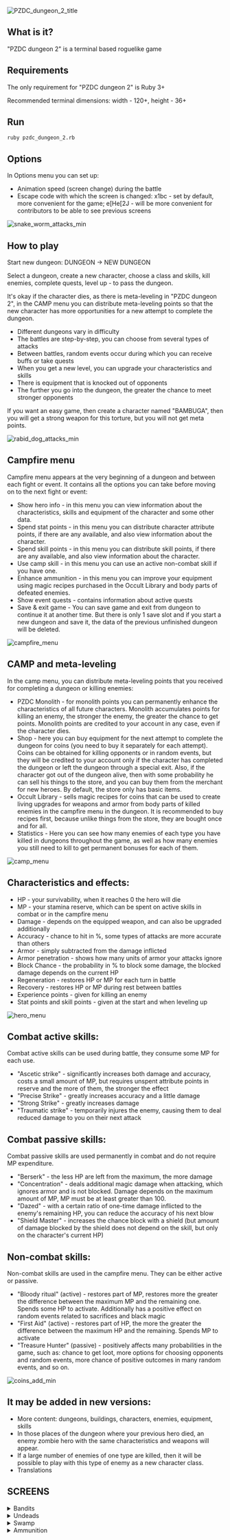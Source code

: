 ![PZDC_dungeon_2_title](https://github.com/krillan49/PZDC_dungeon_2_arts/blob/main/main/title_2.png)

## What is it?

"PZDC dungeon 2" is a terminal based roguelike game

## Requirements

The only requirement for "PZDC dungeon 2" is Ruby 3+

Recommended terminal dimensions: width - 120+, height - 36+

## Run

```shell
ruby pzdc_dungeon_2.rb
```

## Options

In Options menu you can set up:

* Animation speed (screen change) during the battle
* Escape code with which the screen is changed: x1bc - set by default, more convenient for the game; e[He[2J - will be more convenient for contributors to be able to see previous screens


![snake_worm_attacks_min](https://github.com/krillan49/PZDC_dungeon_2_arts/blob/main/enemyes/swamp/snake_worm_attacks_min.png)


## How to play

Start new dungeon: DUNGEON -> NEW DUNGEON

Select a dungeon, create a new character, choose a class and skills, kill enemies, complete quests, level up - to pass the dungeon.

It's okay if the character dies, as there is meta-leveling in "PZDC dungeon 2", in the CAMP menu you can distribute meta-leveling points so that the new character has more opportunities for a new attempt to complete the dungeon.

* Different dungeons vary in difficulty
* The battles are step-by-step, you can choose from several types of attacks
* Between battles, random events occur during which you can receive buffs or take quests
* When you get a new level, you can upgrade your characteristics and skills
* There is equipment that is knocked out of opponents
* The further you go into the dungeon, the greater the chance to meet stronger opponents

If you want an easy game, then create a character named "BAMBUGA", then you will get a strong weapon for this torture, but you will not get meta points.


![rabid_dog_attacks_min](https://github.com/krillan49/PZDC_dungeon_2_arts/blob/main/enemyes/bandits/rabid_dog_attacks_min.png)


## Campfire menu

Campfire menu appears at the very beginning of a dungeon and between each fight or event. It contains all the options you can take before moving on to the next fight or event:

* Show hero info - in this menu you can view information about the characteristics, skills and equipment of the character and some other data.
* Spend stat points - in this menu you can distribute character attribute points, if there are any available, and also view information about the character.
* Spend skill points - in this menu you can distribute skill points, if there are any available, and also view information about the character.
* Use camp skill - in this menu you can use an active non-combat skill if you have one.
* Enhance ammunition - in this menu you can improve your equipment using magic recipes purchased in the Occult Library and body parts of defeated enemies.
* Show event quests - contains information about active quests
* Save & exit game - You can save game and exit from dungeon to continue it at another time. But there is only 1 save slot and if you start a new dungeon and save it, the data of the previous unfinished dungeon will be deleted.


![campfire_menu](https://github.com/krillan49/PZDC_dungeon_2_arts/blob/main/main/campfire.png)


## CAMP and meta-leveling

In the camp menu, you can distribute meta-leveling points that you received for completing a dungeon or killing enemies:

* PZDC Monolith - for monolith points you can permanently enhance the characteristics of all future characters. Monolith accumulates points for killing an enemy, the stronger the enemy, the greater the chance to get points. Monolith points are credited to your account in any case, even if the character dies.
* Shop - here you can buy equipment for the next attempt to complete the dungeon for coins (you need to buy it separately for each attempt). Coins can be obtained for killing opponents or in random events, but they will be credited to your account only if the character has completed the dungeon or left the dungeon through a special exit. Also, if the character got out of the dungeon alive, then with some probability he can sell his things to the store, and you can buy them from the merchant for new heroes. By default, the store only has basic items.
* Occult Library - sells magic recipes for coins that can be used to create living upgrades for weapons and armor from body parts of killed enemies in the campfire menu in the dungeon. It is recommended to buy recipes first, because unlike things from the store, they are bought once and for all.
* Statistics - Here you can see how many enemies of each type you have killed in dungeons throughout the game, as well as how many enemies you still need to kill to get permanent bonuses for each of them.


![camp_menu](https://github.com/krillan49/PZDC_dungeon_2_arts/blob/main/main/camp_menu.png)


## Characteristics and effects:

* HP - your survivability, when it reaches 0 the hero will die
* MP - your stamina reserve, which can be spent on active skills in combat or in the campfire menu
* Damage - depends on the equipped weapon, and can also be upgraded additionally
* Accuracy - chance to hit in %, some types of attacks are more accurate than others
* Armor - simply subtracted from the damage inflicted
* Armor penetration - shows how many units of armor your attacks ignore
* Block Chance - the probability in % to block some damage, the blocked damage depends on the current HP
* Regeneration - restores HP or MP for each turn in battle
* Recovery - restores HP or MP during rest between battles
* Experience points - given for killing an enemy
* Stat points and skill points - given at the start and when leveling up


![hero_menu](https://github.com/krillan49/PZDC_dungeon_2_arts/blob/main/main/hero_menu_3.png)


## Combat active skills:

Combat active skills can be used during battle, they consume some MP for each use.

* "Ascetic strike" - significantly increases both damage and accuracy, costs a small amount of MP, but requires unspent attribute points in reserve and the more of them, the stronger the effect
* "Precise Strike" - greatly increases accuracy and a little damage
* "Strong Strike" - greatly increases damage
* "Traumatic strike" - temporarily injures the enemy, causing them to deal reduced damage to you on their next attack


## Combat passive skills:

Combat passive skills are used permanently in combat and do not require MP expenditure.

* "Berserk" - the less HP are left from the maximum, the more damage
* "Concentration" - deals additional magic damage when attacking, which ignores armor and is not blocked. Damage depends on the maximum amount of MP, MP must be at least greater than 100.
* "Dazed" - with a certain ratio of one-time damage inflicted to the enemy's remaining HP, you can reduce the accuracy of his next blow
* "Shield Master" - increases the chance block with a shield (but amount of damage blocked by the shield does not depend on the skill, but only on the character's current HP)


## Non-combat skills:

Non-combat skills are used in the campfire menu. They can be either active or passive.

* "Bloody ritual" (active) - restores part of MP, restores more the greater the difference between the maximum MP and the remaining one. Spends some HP to activate. Additionally has a positive effect on random events related to sacrifices and black magic
* "First Aid" (active) - restores part of HP, the more the greater the difference between the maximum HP and the remaining. Spends MP to activate
* "Treasure Hunter" (passive) - positively affects many probabilities in the game, such as: chance to get loot, more options for choosing opponents and random events, more chance of positive outcomes in many random events, and so on.


![coins_add_min](https://github.com/krillan49/PZDC_dungeon_2_arts/blob/main/main/coins_add_min.png)


## It may be added in new versions:

* More content: dungeons, buildings, characters, enemies, equipment, skills
* In those places of the dungeon where your previous hero died, an enemy zombie hero with the same characteristics and weapons will appear.
* If a large number of enemies of one type are killed, then it will be possible to play with this type of enemy as a new character class.
* Translations


## SCREENS

<details>
  <summary>Bandits</summary>
  ![rabid_dog](https://github.com/krillan49/PZDC_dungeon_2_arts/blob/main/enemyes/bandits/rabid_dog.png)
  ![poacher](https://github.com/krillan49/PZDC_dungeon_2_arts/blob/main/enemyes/bandits/poacher.png)
  ![poacher_damaged](https://github.com/krillan49/PZDC_dungeon_2_arts/blob/main/enemyes/bandits/poacher_damaged.png)
  ![poacher_attacks](https://github.com/krillan49/PZDC_dungeon_2_arts/blob/main/enemyes/bandits/poacher_attacks.png)
  ![bandit_leader](https://github.com/krillan49/PZDC_dungeon_2_arts/blob/main/enemyes/bandits/bandit_leader.png)
</details>
<details>
  <summary>Undeads</summary>
  ![undead_choose](https://github.com/krillan49/PZDC_dungeon_2_arts/blob/main/enemyes/undeads/undead_choose_2.png)
  ![fat_gull](https://github.com/krillan49/PZDC_dungeon_2_arts/blob/main/enemyes/undeads/fat_gull.png)
  ![fat_gull_attacks](https://github.com/krillan49/PZDC_dungeon_2_arts/blob/main/enemyes/undeads/fat_gull_attacks.png)
  ![skeleton_attacks](https://github.com/krillan49/PZDC_dungeon_2_arts/blob/main/enemyes/undeads/skeleton_attacks.png)
  ![skeleton_soldier](https://github.com/krillan49/PZDC_dungeon_2_arts/blob/main/enemyes/undeads/skeleton_soldier.png)
  ![ghost](https://github.com/krillan49/PZDC_dungeon_2_arts/blob/main/enemyes/undeads/ghost.png)
</details>
<details>
  <summary>Swamp</summary>
  ![swamp_choose](https://github.com/krillan49/PZDC_dungeon_2_arts/blob/main/enemyes/swamp/swamb_choose.png)
  ![snake_worm](https://github.com/krillan49/PZDC_dungeon_2_arts/blob/main/enemyes/swamp/snake_worm.png)
  ![ancient_snail](https://github.com/krillan49/PZDC_dungeon_2_arts/blob/main/enemyes/swamp/ancient_snail.png)
  ![ancient_snail_attacks](https://github.com/krillan49/PZDC_dungeon_2_arts/blob/main/enemyes/swamp/ancient_snail_attacks.png)
</details>
<details>
  <summary>Ammunition</summary>
  ![body_armor_choose_1](https://github.com/krillan49/PZDC_dungeon_2_arts/blob/main/ammunition/body_armor_choose_1.png)
  ![head_armor_choose_1](https://github.com/krillan49/PZDC_dungeon_2_arts/blob/main/ammunition/head_armor_choose_1.png)
  ![shield_choose_1](https://github.com/krillan49/PZDC_dungeon_2_arts/blob/main/ammunition/shield_choose_1.png)
  ![axe](https://github.com/krillan49/PZDC_dungeon_2_arts/blob/main/ammunition/axe.png)
  ![weapon_choose_1](https://github.com/krillan49/PZDC_dungeon_2_arts/blob/main/ammunition/weapon_choose_1.png)
  ![weapon_choose_2](https://github.com/krillan49/PZDC_dungeon_2_arts/blob/main/ammunition/weapon_choose_2.png)
  ![living_whip](https://github.com/krillan49/PZDC_dungeon_2_arts/blob/main/ammunition/living_whip.png)
  ![rusty_mail_gloves](https://github.com/krillan49/PZDC_dungeon_2_arts/blob/main/ammunition/rusty_mail_gloves.png)
</details>
